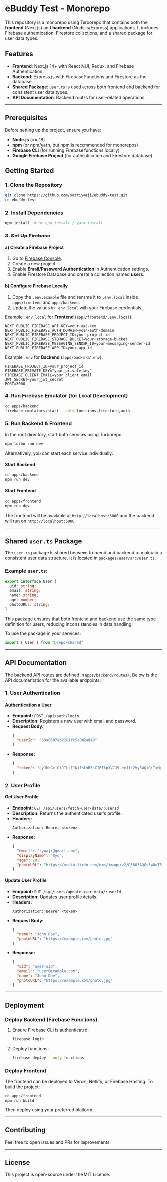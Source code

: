 # eBuddy Test - Monorepo

This repository is a monorepo using Turborepo that contains both the **frontend** (Next.js) and **backend** (Node.js/Express) applications. It includes Firebase authentication, Firestore collections, and a shared package for user data types.

## Features
- **Frontend**: Next.js 14+ with React MUI, Redux, and Firebase Authentication.
- **Backend**: Express.js with Firebase Functions and Firestore as the database.
- **Shared Package**: `user.ts` is used across both frontend and backend for consistent user data types.
- **API Documentation**: Backend routes for user-related operations.

---

## Prerequisites
Before setting up the project, ensure you have:
- **Node.js** (>= 18)
- **npm** (or npm/yarn, but npm is recommended for monorepos)
- **Firebase CLI** (for running Firebase functions locally)
- **Google Firebase Project** (for authentication and Firestore database)

## Getting Started
### 1. Clone the Repository
```sh
git clone https://github.com/satriyoaji/ebuddy-test.git
cd ebuddy-test
```

### 2. Install Dependencies
```sh
npm install  # or npm install / yarn install
```

### 3. Set Up Firebase
#### a) Create a Firebase Project
1. Go to [Firebase Console](https://console.firebase.google.com/).
2. Create a new project.
3. Enable **Email/Password Authentication** in Authentication settings.
4. Enable Firestore Database and create a collection named **users**.

#### b) Configure Firebase Locally
1. Copy the `.env.example` file and rename it to `.env.local` inside `apps/frontend` and `apps/backend`.
2. Update the values in `.env.local` with your Firebase credentials.

Example `.env.local` for **Frontend** (`apps/frontend/.env.local`):
```env
NEXT_PUBLIC_FIREBASE_API_KEY=your-api-key
NEXT_PUBLIC_FIREBASE_AUTH_DOMAIN=your-auth-domain
NEXT_PUBLIC_FIREBASE_PROJECT_ID=your-project-id
NEXT_PUBLIC_FIREBASE_STORAGE_BUCKET=your-storage-bucket
NEXT_PUBLIC_FIREBASE_MESSAGING_SENDER_ID=your-messaging-sender-id
NEXT_PUBLIC_FIREBASE_APP_ID=your-app-id
```

Example `.env` for **Backend** (`apps/backend/.env`):
```env
FIREBASE_PROJECT_ID=your_project_id
FIREBASE_PRIVATE_KEY="your_private_key"
FIREBASE_CLIENT_EMAIL=your_client_email
JWT_SECRET=your_jwt_secret
PORT=3000
```

### 4. Run Firebase Emulator (for Local Development)
```sh
cd apps/backend
firebase emulators:start --only functions,firestore,auth
```

### 5. Run Backend & Frontend
In the root directory, start both services using Turborepo:
```sh
npm turbo run dev
```
Alternatively, you can start each service individually:

#### Start Backend
```sh
cd apps/backend
npm run dev
```
#### Start Frontend
```sh
cd apps/frontend
npm run dev
```

The frontend will be available at `http://localhost:3000` and the backend will run on `http://localhost:5000`.

---

## Shared `user.ts` Package
The `user.ts` package is shared between frontend and backend to maintain a consistent user data structure. It is located in `packages/user/src/user.ts`.

### Example `user.ts`:
```typescript
export interface User {
  uid: string;
  email: string;
  name: string;
  age: number;
  photoURL?: string;
}
```
This package ensures that both frontend and backend use the same type definition for users, reducing inconsistencies in data handling.

To use the package in your services:
```typescript
import { User } from "@repo/shared";
```

---

## API Documentation
The backend API routes are defined in `apps/backend/routes/`. Below is the API documentation for the available endpoints:

### **1. User Authentication**
#### **Authentication a User**
- **Endpoint:** `POST /api/auth/login`
- **Description:** Registers a new user with email and password.
- **Request Body:**
  ```json
  {
    "userId": "63a0607ab2281fc5e0a24d49"
  }
  ```
- **Response:**
  ```json
  {
    "token": "eyJhbGciOiJIUzI1NiIsInR5cCI6IkpXVCJ9.eyJ1c2VySWQiOiIxMjM0NSIsImlhdCI6MTczOTMyNzcxMiwiZXhwIjoxNzM5MzMxMzEyfQ.6I68A60oYjZCUUGlmugGkIuyn3-7vIEE7GPoq_1svOU"
  }
  ```

### **2. User Profile**
#### **Get User Profile**
- **Endpoint:** `GET /api/users/fetch-user-data/:userId`
- **Description:** Returns the authenticated user’s profile.
- **Headers:**
  ```
  Authorization: Bearer <token>
  ```
- **Response:**
  ```json
  {
    "email": "ryoaji@gmail.com",
    "displayName": "Ryo",
    "age": 29,
    "photoURL": "https://media.licdn.com/dms/image/v2/D5603AQGs34UoT5jK1Q/profile-displayphoto-shrink_800_800/profile-displayphoto-shrink_800_800/0/1727968547149?e=1744848000&v=beta&t=XHPM0wKHbsd6ugpWLeC9VIdsaKD_IMN0if8qPjWZ354"
  }
  ```

#### **Update User Profile**
- **Endpoint:** `PUT /api/users/update-user-data/:userId`
- **Description:** Updates user profile details.
- **Headers:**
  ```
  Authorization: Bearer <token>
  ```
- **Request Body:**
  ```json
  {
    "name": "John Doe",
    "photoURL": "https://example.com/photo.jpg"
  }
  ```
- **Response:**
  ```json
  {
    "uid": "user-uid",
    "email": "user@example.com",
    "name": "John Doe",
    "photoURL": "https://example.com/photo.jpg"
  }
  ```

---

## Deployment
### Deploy Backend (Firebase Functions)
1. Ensure Firebase CLI is authenticated:
   ```sh
   firebase login
   ```
2. Deploy functions:
   ```sh
   firebase deploy --only functions
   ```

### Deploy Frontend
The frontend can be deployed to Vercel, Netlify, or Firebase Hosting. To build the project:
```sh
cd apps/frontend
npm run build
```
Then deploy using your preferred platform.

---

## Contributing
Feel free to open issues and PRs for improvements.

---

## License
This project is open-source under the MIT License.

